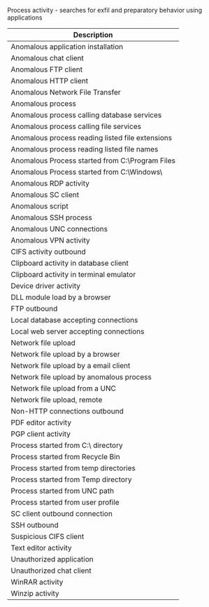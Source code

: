 Process activity - searches for exfil and preparatory behavior using applications

| Description                                      |
|--------------------------------------------------|
| Anomalous application installation               |
| Anomalous chat client                            |
| Anomalous FTP client                             |
| Anomalous HTTP client                            |
| Anomalous Network File Transfer                  |
| Anomalous process                                |
| Anomalous process calling database services      |
| Anomalous process calling file services          |
| Anomalous process reading listed file extensions |
| Anomalous process reading listed file names      |
| Anomalous Process started from C:\Program Files  |
| Anomalous Process started from C:\Windows\       |
| Anomalous RDP activity                           |
| Anomalous SC client                              |
| Anomalous script                                 |
| Anomalous SSH process                            |
| Anomalous UNC connections                        |
| Anomalous VPN activity                           |
| CIFS activity outbound                           |
| Clipboard activity in database client            |
| Clipboard activity in terminal emulator          |
| Device driver activity                           |
| DLL module load by a browser                     |
| FTP outbound                                     |
| Local database accepting connections             |
| Local web server accepting connections           |
| Network file upload                              |
| Network file upload by a browser                 |
| Network file upload by a email client            |
| Network file upload by anomalous process         |
| Network file upload from a UNC                   |
| Network file upload, remote                      |
| Non-HTTP connections outbound                    |
| PDF editor activity                              |
| PGP client activity                              |
| Process started from C:\ directory               |
| Process started from Recycle Bin                 |
| Process started from temp directories            |
| Process started from Temp directory              |
| Process started from UNC path                    |
| Process started from user profile                |
| SC client outbound connection                    |
| SSH outbound                                     |
| Suspicious CIFS client                           |
| Text editor activity                             |
| Unauthorized application                         |
| Unauthorized chat client                         |
| WinRAR activity                                  |
| Winzip activity                                  |
